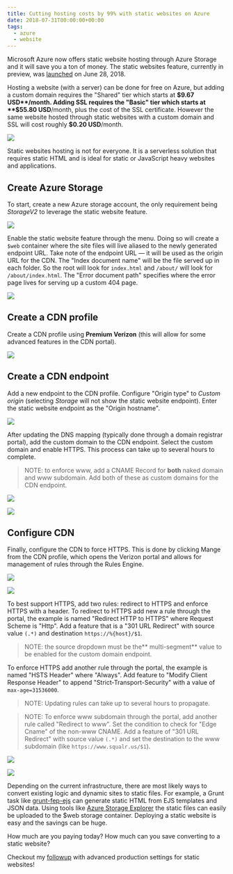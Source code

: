 ```yaml
---
title: Cutting hosting costs by 99% with static websites on Azure
date: 2018-07-31T00:00:00+00:00
tags:
  - azure
  - website
---
```


Microsoft Azure now offers static website hosting through Azure Storage and it will save you a ton of money. The static websites feature, currently in preview, was [launched](https://azure.microsoft.com/en-us/blog/azure-storage-static-web-hosting-public-preview/) on June 28, 2018.

Hosting a website (with a server) can be done for free on Azure, but adding a custom domain requires the "Shared" tier which starts at **$9.67 USD**/month. Adding SSL requires the "Basic" tier which starts at **$55.80 USD**/month, plus the cost of the SSL certificate. However the same website hosted through static websites with a custom domain and SSL will cost roughly **$0.20 USD**/month.

![](/img/blog/cutting-hosting-costs-by-99-with-static-websites-on-azure/0-cost.png)

Static websites hosting is not for everyone. It is a serverless solution that requires static HTML and is ideal for static or JavaScript heavy websites and applications.

## Create Azure Storage

To start, create a new Azure storage account, the only requirement being _StorageV2_ to leverage the static website feature.

![](/img/blog/cutting-hosting-costs-by-99-with-static-websites-on-azure/1-create-storage.png)

Enable the static website feature through the menu. Doing so will create a `$web` container where the site files will live aliased to the newly generated endpoint URL. Take note of the endpoint URL — it will be used as the origin URL for the CDN. The "Index document name" will be the file served up in each folder. So the root will look for `index.html` and `/about/` will look for `/about/index.html`. The "Error document path" specifies where the error page lives for serving up a custom 404 page.

![](/img/blog/cutting-hosting-costs-by-99-with-static-websites-on-azure/2-enable-static-website.png)

## Create a CDN profile

Create a CDN profile using **Premium Verizon** (this will allow for some advanced features in the CDN portal).

![](/img/blog/cutting-hosting-costs-by-99-with-static-websites-on-azure/3-create-cdn.png)

## Create a CDN endpoint

Add a new endpoint to the CDN profile. Configure "Origin type" to _Custom origin_ (selecting _Storage_ will not show the static website endpoint). Enter the static website endpoint as the "Origin hostname".

![](/img/blog/cutting-hosting-costs-by-99-with-static-websites-on-azure/4-create-endpoint.png)

After updating the DNS mapping (typically done through a domain registrar portal), add the custom domain to the CDN endpoint. Select the custom domain and enable HTTPS. This process can take up to several hours to complete.

> NOTE: to enforce www, add a CNAME Record for **both** naked domain and www subdomain. Add both of these as custom domains for the CDN endpoint.

![](/img/blog/cutting-hosting-costs-by-99-with-static-websites-on-azure/5-add-custom-domain.png)

![](/img/blog/cutting-hosting-costs-by-99-with-static-websites-on-azure/6-configure-custom-domain.png)

## Configure CDN

Finally, configure the CDN to force HTTPS. This is done by clicking Mange from the CDN profile, which opens the Verizon portal and allows for management of rules through the Rules Engine.

![](/img/blog/cutting-hosting-costs-by-99-with-static-websites-on-azure/7-manage-cdn.png)

![](/img/blog/cutting-hosting-costs-by-99-with-static-websites-on-azure/8-cdn-portal.png)

To best support HTTPS, add two rules: redirect to HTTPS and enforce HTTPS with a header. To redirect to HTTPS add new a rule through the portal, the example is named "Redirect HTTP to HTTPS" where Request Scheme is "Http". Add a feature that is a "301 URL Redirect" with source value `(.*)` and destination `https://%{host}/$1`.

> NOTE: the source dropdown must be the** multi-segment** value to be enabled for the custom domain endpoint.

To enforce HTTPS add another rule through the portal, the example is named "HSTS Header" where "Always". Add feature to "Modify Client Response Header" to append "Strict-Transport-Security" with a value of `max-age=31536000`.

> NOTE: Updating rules can take up to several hours to propagate.

> NOTE: To enforce www subdomain through the portal, add another rule called "Redirect to www". Set the condition to check for "Edge Cname" of the non-www CNAME. Add a feature of "301 URL Redirect" with source value `(.*)` and set the destination to the www subdomain (like `https://www.squalr.us/$1`).

![](/img/blog/cutting-hosting-costs-by-99-with-static-websites-on-azure/9-hsts-rule.png)

![](/img/blog/cutting-hosting-costs-by-99-with-static-websites-on-azure/9-https-rule.png)

Depending on the current infrastructure, there are most likely ways to convert existing logic and dynamic sites to static files. For example, a Grunt task like [grunt-fep-ejs](https://www.npmjs.com/package/grunt-fep-ejs) can generate static HTML from EJS templates and JSON data. Using tools like [Azure Storage Explorer](https://azure.microsoft.com/en-us/features/storage-explorer/) the static files can easily be uploaded to the $web storage container. Deploying a static website is easy and the savings can be huge.

How much are you paying today? How much can you save converting to a static website?

Checkout my [followup](https://medium.com/@squalrus/using-azure-static-websites-for-production-b4c88e1c3a9e) with advanced production settings for static websites!
